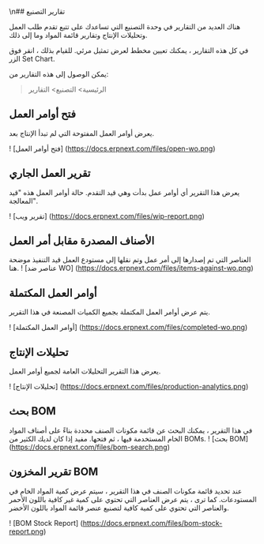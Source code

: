 \n## تقارير التصنيع

هناك العديد من التقارير في وحدة التصنيع التي تساعدك على تتبع تقدم طلب العمل وتحليلات الإنتاج وتقارير قائمة المواد وما إلى ذلك.

في كل هذه التقارير ، يمكنك تعيين مخطط لعرض تمثيل مرئي. للقيام بذلك ، انقر فوق الزر Set Chart.

يمكن الوصول إلى هذه التقارير من:

> الرئيسية> التصنيع> التقارير

## فتح أوامر العمل

يعرض أوامر العمل المفتوحة التي لم تبدأ الإنتاج بعد.

! [فتح أوامر العمل] (https://docs.erpnext.com/files/open-wo.png)

## تقرير العمل الجاري

يعرض هذا التقرير أي أوامر عمل بدأت وهي قيد التقدم. حالة أوامر العمل هذه "قيد المعالجة".

! [تقرير ويب] (https://docs.erpnext.com/files/wip-report.png)

## الأصناف المصدرة مقابل أمر العمل

العناصر التي تم إصدارها إلى أمر عمل وتم نقلها إلى مستودع العمل قيد التنفيذ موضحة هنا. ! [عناصر ضد WO] (https://docs.erpnext.com/files/items-against-wo.png)

## أوامر العمل المكتملة

يتم عرض أوامر العمل المكتملة بجميع الكميات المصنعة في هذا التقرير.

! [أوامر العمل المكتملة] (https://docs.erpnext.com/files/completed-wo.png)

## تحليلات الإنتاج

يعرض هذا التقرير التحليلات العامة لجميع أوامر العمل.

! [تحليلات الإنتاج] (https://docs.erpnext.com/files/production-analytics.png)

## بحث BOM

في هذا التقرير ، يمكنك البحث عن قائمة مكونات الصنف محددة بناءً على أصناف المواد الخام المستخدمة فيها ، ثم فتحها. مفيد إذا كان لديك الكثير من BOMs. ! [بحث BOM] (https://docs.erpnext.com/files/bom-search.png)

## تقرير المخزون BOM

عند تحديد قائمة مكونات الصنف في هذا التقرير ، سيتم عرض كمية المواد الخام في المستودعات. كما ترى ، يتم عرض العناصر التي تحتوي على كمية غير كافية باللون الأحمر والعناصر التي تحتوي على كمية كافية لتصنيع عنصر قائمة المواد باللون الأخضر.

! [BOM Stock Report] (https://docs.erpnext.com/files/bom-stock-report.png)